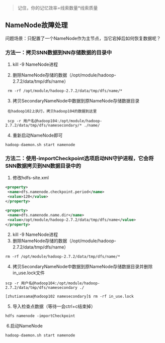 > 记住，你的记忆效率=线索数量*线索质量

## NameNode故障处理

问题场景：只配置了一个NameNode作为主节点，当它宕掉后如何恢复数据呢？

### 方法一：拷贝SNN数据到NN存储数据的目录中

1. kill -9 NameNode进程

2. 删除NameNode存储的数据（/opt/module/hadoop-2.7.2/data/tmp/dfs/name）

```
 rm -rf /opt/module/hadoop-2.7.2/data/tmp/dfs/name/*
```

3. 拷贝SecondaryNameNode中数据到原NameNode存储数据目录

```
 在hadoop102上执行，拷贝hadoop104的数据到这里
 
 scp -r 用户名@hadoop104:/opt/module/hadoop-2.7.2/data/tmp/dfs/namesecondary/* ./name/
```

4. 重新启动NameNode即可

```
hadoop-daemon.sh start namenode
```



### 方法二：使用-importCheckpoint选项启动NN守护进程，它会将SNN数据拷贝到NN数据目录中的

1. 修改hdfs-site.xml

```xml
<property>
 <name>dfs.namenode.checkpoint.period</name>
 <value>120</value>
</property>

<property>
 <name>dfs.namenode.name.dir</name>
 <value>/opt/module/hadoop-2.7.2/data/tmp/dfs/name</value>
</property>
```

2. kill -9 NameNode进程
3. 删除NameNode存储的数据（/opt/module/hadoop-2.7.2/data/tmp/dfs/name）

```
rm -rf /opt/module/hadoop-2.7.2/data/tmp/dfs/name/*
```

4.	拷贝SecondaryNameNode中数据到原NameNode存储数据目录并删除in_use.lock文件

```
scp -r 用户名@hadoop104:/opt/module/hadoop-2.7.2/data/tmp/dfs/namesecondary ./

[zhutiansama@hadoop102 namesecondary]$ rm -rf in_use.lock
```

5.	导入检查点数据（等待一会ctrl+c结束掉）

```
hdfs namenode -importCheckpoint
```

​	6.启动NameNode

```
hadoop-daemon.sh start namenode
```

